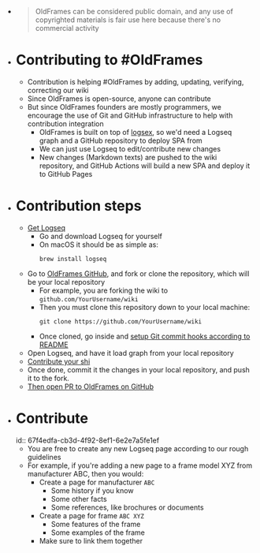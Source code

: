 - > OldFrames can be considered public domain, and any use of copyrighted materials is fair use here because there's no commercial activity
- # Contributing to #OldFrames
	- Contribution is helping #OldFrames by adding, updating, verifying, correcting our wiki
	- Since OldFrames is open-source, anyone can contribute
	- But since OldFrames founders are mostly programmers, we encourage the use of Git and GitHub infrastructure to help with contribution integration
		- OldFrames is built on top of [logsex](https://github.com/soyart/logsex), so we'd need a Logseq graph and a GitHub repository to deploy SPA from
		- We can just use Logseq to edit/contribute new changes
		- New changes (Markdown texts) are pushed to the wiki repository, and GitHub Actions will build a new SPA and deploy it to GitHub Pages
- # Contribution steps
	- [Get Logseq](https://logseq.com)
		- Go and download Logseq for yourself
		- On macOS it should be as simple as:
		  ```shell
		  brew install logseq
		  ```
	- Go to [OldFrames GitHub](https://github.com/OldFrames/wiki), and fork or clone the repository, which will be your local repository
		- For example, you are forking the wiki to `github.com/YourUsername/wiki`
		- Then you must clone this repository down to your local machine:
		  ```shell
		  git clone https://github.com/YourUsername/wiki
		  ```
		- Once cloned, go inside and [setup Git commit hooks according to README](https://github.com/OldFrames/wiki/blob/master/README.md)
	- Open Logseq, and have it load graph from your local repository
	- [Contribute your shi](((67f4edfa-cb3d-4f92-8ef1-6e2e7a5fe1ef)))
	- Once done, commit it the changes in your local repository, and push it to the fork.
	- [Then open PR to OldFrames on GitHub](https://docs.github.com/en/pull-requests/collaborating-with-pull-requests/proposing-changes-to-your-work-with-pull-requests/creating-a-pull-request-from-a-fork)
- # Contribute
  id:: 67f4edfa-cb3d-4f92-8ef1-6e2e7a5fe1ef
	- You are free to create any new Logseq page according to our rough guidelines
	- For example, if you're adding a new page to a frame model XYZ from manufacturer ABC, then you would:
		- Create a page for manufacturer `ABC`
			- Some history if you know
			- Some other facts
			- Some references, like brochures or documents
		- Create a page for frame `ABC XYZ`
			- Some features of the frame
			- Some examples of the frame
		- Make sure to link them together